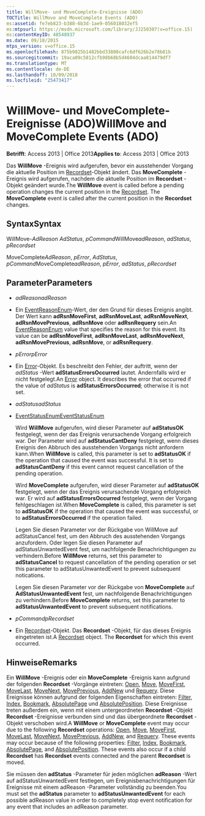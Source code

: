 ```yaml
---
title: WillMove- und MoveComplete-Ereignisse (ADO)
TOCTitle: WillMove and MoveComplete Events (ADO)
ms:assetid: fe7eb823-b388-6b3d-1ae9-056018032ef5
ms:mtpsurl: https://msdn.microsoft.com/library/JJ250307(v=office.15)
ms:contentKeyID: 48548937
ms.date: 09/18/2015
mtps_version: v=office.15
ms.openlocfilehash: 875b9825b1482bbd33808cafc6df626b2e78b81b
ms.sourcegitcommit: 19aca09c5812cfb98b68b5d4604dcaa814479df7
ms.translationtype: MT
ms.contentlocale: de-DE
ms.lasthandoff: 10/09/2018
ms.locfileid: "25473417"
---
```

# <a name="willmove-and-movecomplete-events-ado"></a><span data-ttu-id="ee147-102">WillMove- und MoveComplete-Ereignisse (ADO)</span><span class="sxs-lookup"><span data-stu-id="ee147-102">WillMove and MoveComplete Events (ADO)</span></span>


<span data-ttu-id="ee147-103">**Betrifft**: Access 2013 | Office 2013</span><span class="sxs-lookup"><span data-stu-id="ee147-103">**Applies to**: Access 2013 | Office 2013</span></span>

<span data-ttu-id="ee147-p101">Das **WillMove** -Ereignis wird aufgerufen, bevor ein ausstehender Vorgang die aktuelle Position im [Recordset](recordset-object-ado.md)-Objekt ändert. Das **MoveComplete** -Ereignis wird aufgerufen, nachdem die aktuelle Position im **Recordset** -Objekt geändert wurde.</span><span class="sxs-lookup"><span data-stu-id="ee147-p101">The **WillMove** event is called before a pending operation changes the current position in the [Recordset](recordset-object-ado.md). The **MoveComplete** event is called after the current position in the **Recordset** changes.</span></span>

## <a name="syntax"></a><span data-ttu-id="ee147-106">Syntax</span><span class="sxs-lookup"><span data-stu-id="ee147-106">Syntax</span></span>

<span data-ttu-id="ee147-107">WillMove-*AdReason* *AdStatus*, *pCommand*</span><span class="sxs-lookup"><span data-stu-id="ee147-107">WillMove*adReason*, *adStatus*, *pRecordset*</span></span>

<span data-ttu-id="ee147-108">MoveComplete*AdReason*, *pError*, *AdStatus*, *pCommand*</span><span class="sxs-lookup"><span data-stu-id="ee147-108">MoveComplete*adReason*, *pError*, *adStatus*, *pRecordset*</span></span>

## <a name="parameters"></a><span data-ttu-id="ee147-109">Parameter</span><span class="sxs-lookup"><span data-stu-id="ee147-109">Parameters</span></span>

  - <span data-ttu-id="ee147-110">*adReason*</span><span class="sxs-lookup"><span data-stu-id="ee147-110">*adReason*</span></span>

  - <span data-ttu-id="ee147-p102">Ein [EventReasonEnum](eventreasonenum.md)-Wert, der den Grund für dieses Ereignis angibt. Der Wert kann **adRsnMoveFirst**, **adRsnMoveLast**, **adRsnMoveNext**, **adRsnMovePrevious**, **adRsnMove** oder **adRsnRequery** sein.</span><span class="sxs-lookup"><span data-stu-id="ee147-p102">An [EventReasonEnum](eventreasonenum.md) value that specifies the reason for this event. Its value can be **adRsnMoveFirst**, **adRsnMoveLast**, **adRsnMoveNext**, **adRsnMovePrevious**, **adRsnMove**, or **adRsnRequery**.</span></span>

  - <span data-ttu-id="ee147-113">*pError*</span><span class="sxs-lookup"><span data-stu-id="ee147-113">*pError*</span></span>

  - <span data-ttu-id="ee147-p103">Ein [Error](error-object-ado.md)-Objekt. Es beschreibt den Fehler, der auftritt, wenn der *adStatus* -Wert **adStatusErrorsOccurred** lautet. Andernfalls wird er nicht festgelegt.</span><span class="sxs-lookup"><span data-stu-id="ee147-p103">An [Error](error-object-ado.md) object. It describes the error that occurred if the value of *adStatus* is **adStatusErrorsOccurred**; otherwise it is not set.</span></span>

  - <span data-ttu-id="ee147-116">*adStatus*</span><span class="sxs-lookup"><span data-stu-id="ee147-116">*adStatus*</span></span>

  - [<span data-ttu-id="ee147-117">EventStatusEnum</span><span class="sxs-lookup"><span data-stu-id="ee147-117">EventStatusEnum</span></span>](eventstatusenum.md)
    
    <span data-ttu-id="ee147-p104">Wird **WillMove** aufgerufen, wird dieser Parameter auf **adStatusOK** festgelegt, wenn der das Ereignis verursachende Vorgang erfolgreich war. Der Parameter wird auf **adStatusCantDeny** festgelegt, wenn dieses Ereignis den Abbruch des ausstehenden Vorgangs nicht anfordern kann.</span><span class="sxs-lookup"><span data-stu-id="ee147-p104">When **WillMove** is called, this parameter is set to **adStatusOK** if the operation that caused the event was successful. It is set to **adStatusCantDeny** if this event cannot request cancellation of the pending operation.</span></span>
    
    <span data-ttu-id="ee147-120">Wird **MoveComplete** aufgerufen, wird dieser Parameter auf **adStatusOK** festgelegt, wenn der das Ereignis verursachende Vorgang erfolgreich war. Er wird auf **adStatusErrorsOccurred** festgelegt, wenn der Vorgang fehlgeschlagen ist.</span><span class="sxs-lookup"><span data-stu-id="ee147-120">When **MoveComplete** is called, this parameter is set to **adStatusOK** if the operation that caused the event was successful, or to **adStatusErrorsOccurred** if the operation failed.</span></span>
    
    <span data-ttu-id="ee147-121">Legen Sie diesen Parameter vor der Rückgabe von WillMove auf adStatusCancel fest, um den Abbruch des ausstehenden Vorgangs anzufordern. Oder legen Sie diesen Parameter auf adStatusUnwantedEvent fest, um nachfolgende Benachrichtigungen zu verhindern.</span><span class="sxs-lookup"><span data-stu-id="ee147-121">Before **WillMove** returns, set this parameter to **adStatusCancel** to request cancellation of the pending operation or set this parameter to adStatusUnwantedEvent to prevent subsequent notications.</span></span>
    
    <span data-ttu-id="ee147-122">Legen Sie diesen Parameter vor der Rückgabe von **MoveComplete** auf **AdStatusUnwantedEvent** fest, um nachfolgende Benachrichtigungen zu verhindern.</span><span class="sxs-lookup"><span data-stu-id="ee147-122">Before **MoveComplete** returns, set this parameter to **adStatusUnwantedEvent** to prevent subsequent notifications.</span></span>

  - <span data-ttu-id="ee147-123">*pCommand*</span><span class="sxs-lookup"><span data-stu-id="ee147-123">*pRecordset*</span></span>

  - <span data-ttu-id="ee147-p105">Ein [Recordset](recordset-object-ado.md)-Objekt. Das **Recordset** -Objekt, für das dieses Ereignis eingetreten ist.</span><span class="sxs-lookup"><span data-stu-id="ee147-p105">A [Recordset](recordset-object-ado.md) object. The **Recordset** for which this event occurred.</span></span>

## <a name="remarks"></a><span data-ttu-id="ee147-126">Hinweise</span><span class="sxs-lookup"><span data-stu-id="ee147-126">Remarks</span></span>

<span data-ttu-id="ee147-p106">Ein **WillMove** -Ereignis oder ein **MoveComplete** -Ereignis kann aufgrund der folgenden **Recordset** -Vorgänge eintreten: [Open](open-method-ado-recordset.md), [Move](move-method-ado.md), [MoveFirst](movefirst-movelast-movenext-and-moveprevious-methods-ado.md), [MoveLast](movefirst-movelast-movenext-and-moveprevious-methods-ado.md), [MoveNext](movefirst-movelast-movenext-and-moveprevious-methods-ado.md), [MovePrevious](movefirst-movelast-movenext-and-moveprevious-methods-ado.md), [AddNew](addnew-method-ado.md) und [Requery](requery-method-ado.md). Diese Ereignisse können aufgrund der folgenden Eigenschaften eintreten: [Filter](filter-property-ado.md), [Index](index-property-ado.md), [Bookmark](bookmark-property-ado.md), [AbsolutePage](absolutepage-property-ado.md) und [AbsolutePosition](absoluteposition-property-ado.md). Diese Ereignisse treten außerdem ein, wenn mit einem untergeordneten **Recordset** -Objekt **Recordset** -Ereignisse verbunden sind und das übergeordnete **Recordset** -Objekt verschoben wird.</span><span class="sxs-lookup"><span data-stu-id="ee147-p106">A **WillMove** or **MoveComplete** event may occur due to the following **Recordset** operations: [Open](open-method-ado-recordset.md), [Move](move-method-ado.md), [MoveFirst](movefirst-movelast-movenext-and-moveprevious-methods-ado.md), [MoveLast](movefirst-movelast-movenext-and-moveprevious-methods-ado.md), [MoveNext](movefirst-movelast-movenext-and-moveprevious-methods-ado.md), [MovePrevious](movefirst-movelast-movenext-and-moveprevious-methods-ado.md), [AddNew](addnew-method-ado.md), and [Requery](requery-method-ado.md). These events may occur because of the following properties: [Filter](filter-property-ado.md), [Index](index-property-ado.md), [Bookmark](bookmark-property-ado.md), [AbsolutePage](absolutepage-property-ado.md), and [AbsolutePosition](absoluteposition-property-ado.md). These events also occur if a child **Recordset** has **Recordset** events connected and the parent **Recordset** is moved.</span></span>

<span data-ttu-id="ee147-130">Sie müssen den  **adStatus**  -Parameter für jeden möglichen **adReason** -Wert auf adStatusUnwantedEvent festlegen, um Ereignisbenachrichtigungen für Ereignisse mit einem  adReason  -Parameter vollständig zu beenden.</span><span class="sxs-lookup"><span data-stu-id="ee147-130">You must set the **adStatus** parameter to **adStatusUnwantedEvent** for each possible adReason value in order to completely stop event notification for any event that includes an adReason parameter.</span></span>

